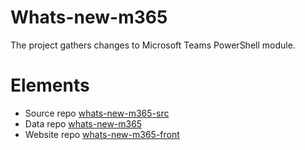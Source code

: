 # Whats-new-m365

The project gathers changes to Microsoft Teams PowerShell module.

# Elements

- Source repo [whats-new-m365-src](https://github.com/robdy/whats-new-m365-src/)
- Data repo [whats-new-m365](https://github.com/robdy/whats-new-m365/)
- Website repo [whats-new-m365-front](https://github.com/robdy/whats-new-m365-front)
